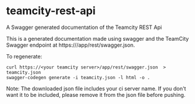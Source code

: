 # teamcity-rest-api
A Swagger generated documentation of the Teamcity REST Api

This is a generated documentation made using swagger and the TeamCity Swagger endpoint at https://<your teamcity server>/app/rest/swagger.json.

To regenerate:

    curl https://<your teamcity server>/app/rest/swagger.json  > teamcity.json
    swagger-codegen generate -i teamcity.json -l html -o .   

Note: The downloaded json file includes your ci server name. If you don't want it to be included, please remove it from the json file before pushing.
